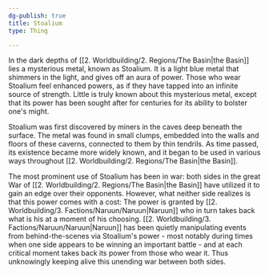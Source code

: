 ```yaml
---
dg-publish: true
title: Stoalium
type: Thing

---
```





In the dark depths of [[2. Worldbuilding/2. Regions/The Basin\|the Basin]] lies a mysterious metal, known as Stoalium. It is a light blue metal that shimmers in the light, and gives off an aura of power. Those who wear Stoalium feel enhanced powers, as if they have tapped into an infinite source of strength. Little is truly known about this mysterious metal, except that its power has been sought after for centuries for its ability to bolster one's might.

Stoalium was first discovered by miners in the caves deep beneath the surface. The metal was found in small clumps, embedded into the walls and floors of these caverns, connected to them by thin tendrils. As time passed, its existence became more widely known, and it began to be used in various ways throughout [[2. Worldbuilding/2. Regions/The Basin\|the Basin]]. 

The most prominent use of Stoalium has been in war: both sides in the great War of [[2. Worldbuilding/2. Regions/The Basin\|the Basin]] have utilized it to gain an edge over their opponents. However, what neither side realizes is that this power comes with a cost: The power is granted by [[2. Worldbuilding/3. Factions/Naruun/Naruun\|Naruun]] who in turn takes back what is his at a moment of his choosing. [[2. Worldbuilding/3. Factions/Naruun/Naruun\|Naruun]] has been quietly manipulating events from behind-the-scenes via Stoalium's power - most notably during times when one side appears to be winning an important battle - and at each critical moment takes back its power from those who wear it. Thus unknowingly keeping alive this unending war between both sides. 